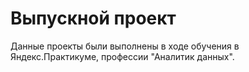 # Выпускной проект
Данные проекты были выполнены в ходе обучения в Яндекс.Практикуме, профессии "Аналитик данных".
